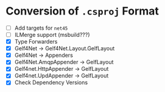 # Conversion of `.csproj` Format

 * [ ] Add targets for `net45`
 * [ ] ILMerge support (msbuild???)
 * [x] Type Forwarders
  * [x] Gelf4Net -> Gelf4Net.Layout.GelfLayout
  * [x] Gelf4Net -> Appenders
  * [x] Gelf4Net.AmqpAppender -> GelfLayout
  * [x] Gelf4net.HttpAppender -> GelfLayout
  * [x] Gelf4net.UpdAppender -> GelfLayout
 * [x] Check Dependency Versions
